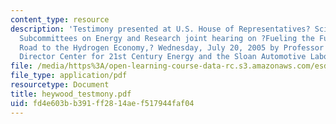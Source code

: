 ```yaml
---
content_type: resource
description: 'Testimony presented at U.S. House of Representatives? Science Committee,
  Subcommittees on Energy and Research joint hearing on ?Fueling the Future: On the
  Road to the Hydrogen Economy,? Wednesday, July 20, 2005 by Professor John B. Heywood,
  Director Center for 21st Century Energy and the Sloan Automotive Laboratory, MIT.'
file: /media/https%3A/open-learning-course-data-rc.s3.amazonaws.com/esd-10-introduction-to-technology-and-policy-fall-2006/fd4e603bb391ff2814aef517944faf04_heywood_testmony.pdf
file_type: application/pdf
resourcetype: Document
title: heywood_testmony.pdf
uid: fd4e603b-b391-ff28-14ae-f517944faf04
---
```

